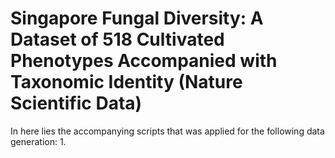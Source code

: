 # Singapore Fungal Diversity: A Dataset of 518 Cultivated Phenotypes Accompanied with Taxonomic Identity (Nature Scientific Data)
In here lies the accompanying scripts that was applied for the following data generation:
1. 
